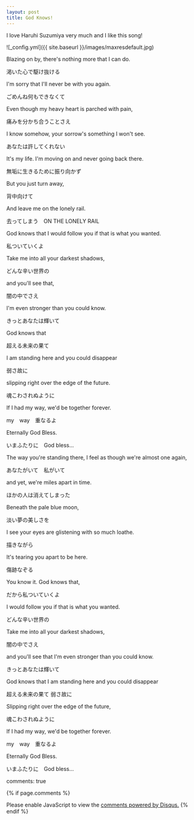 ```yaml
---
layout: post
title: God Knows!
---
```


I love Haruhi Suzumiya very much and I like this song!

![_config.yml]({{ site.baseurl }}/images/maxresdefault.jpg)

Blazing on by, there's nothing more that I can do.

渇いた心で駆け抜ける

I'm sorry that I'll never be with you again.

ごめんね何もできなくて

Even though my heavy heart is parched with pain,

痛みを分かち合うことさえ

I know somehow, your sorrow's something I won't see.

あなたは許してくれない

It's my life. I'm moving on and never going back there.

無垢に生きるために振り向かず

But you just turn away,

背中向けて

And leave me on the lonely rail.

去ってしまう　ON THE LONELY RAIL



God knows that I would follow you if that is what you wanted.

私ついていくよ

Take me into all your darkest shadows,

どんな辛い世界の

and you'll see that,

闇の中でさえ

I'm even stronger than you could know.

きっとあなたは輝いて

God knows that

超える未来の果て

I am standing here and you could disappear

弱さ故に

slipping right over the edge of the future.

魂こわされぬように

If I had my way, we'd be together forever.

my　way　重なるよ

Eternally God Bless.

いまふたりに　God bless...



The way you're standing there, I feel as though we're almost one again,

あなたがいて　私がいて

and yet, we're miles apart in time.

ほかの人は消えてしまった

Beneath the pale blue moon,

淡い夢の美しさを

I see your eyes are glistening with so much loathe.

描きながら

It's tearing you apart to be here.

傷跡なぞる



You know it. God knows that,

だから私ついていくよ

I would follow you if that is what you wanted.

どんな辛い世界の

Take me into all your darkest shadows,

闇の中でさえ

and you'll see that I'm even stronger than you could know.

きっとあなたは輝いて

God knows that I am standing here and you could disappear

超える未来の果て 弱さ故に

Slipping right over the edge of the future,

魂こわされぬように

If I had my way, we'd be together forever.

my　way　重なるよ

Eternally God Bless.

いまふたりに　God bless...





comments: true

{% if page.comments %}
<div id="disqus_thread"></div>
<script>
    /**
    *  RECOMMENDED CONFIGURATION VARIABLES: EDIT AND UNCOMMENT THE SECTION BELOW TO INSERT DYNAMIC VALUES FROM YOUR PLATFORM OR CMS.
    *  LEARN WHY DEFINING THESE VARIABLES IS IMPORTANT: https://disqus.com/admin/universalcode/#configuration-variables    */
    /*
    var disqus_config = function () {
    this.page.url = https://charliedn.github.io/Hello-World/;  // Replace PAGE_URL with your page's canonical URL variable
    this.page.identifier = CharlieDn; // Replace PAGE_IDENTIFIER with your page's unique identifier variable
    };
    */
    (function() { // DON'T EDIT BELOW THIS LINE
    var d = document, s = d.createElement('script');
    s.src = 'https://charliedn.disqus.com/embed.js';
    s.setAttribute('data-timestamp', +new Date());
    (d.head || d.body).appendChild(s);
    })();
</script>
<noscript>Please enable JavaScript to view the <a href="https://disqus.com/?ref_noscript">comments powered by Disqus.</a></noscript>
{% endif %}
